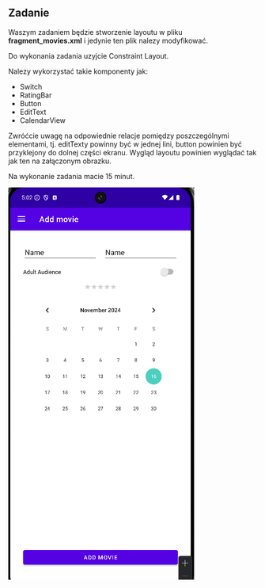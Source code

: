## Zadanie

Waszym zadaniem będzie stworzenie layoutu w pliku __fragment_movies.xml__ i jedynie ten plik nalezy modyfikować.

Do wykonania zadania uzyjcie Constraint Layout.

Nalezy wykorzystać takie komponenty jak:
- Switch
- RatingBar
- Button
- EditText
- CalendarView

Zwróćcie uwagę na odpowiednie relacje pomiędzy poszczególnymi elementami, tj. editTexty powinny być w jednej lini, button powinien być przyklejony do dolnej części ekranu. Wygląd layoutu powinien wyglądać tak jak ten na załączonym obrazku.

Na wykonanie zadania macie 15 minut.

![alt text](./zadanie.png)